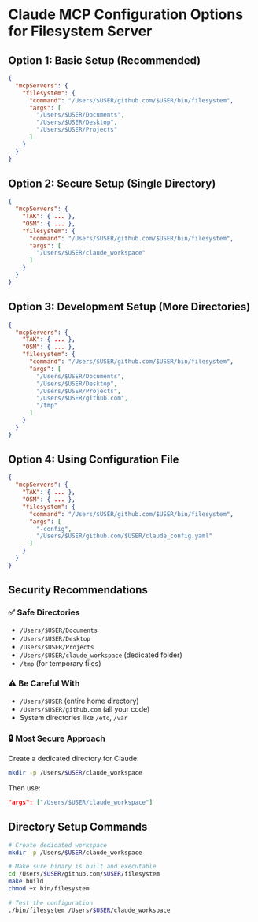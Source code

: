 # Claude MCP Configuration Options for Filesystem Server

## Option 1: Basic Setup (Recommended)
```json
{
  "mcpServers": {
    "filesystem": {
      "command": "/Users/$USER/github.com/$USER/bin/filesystem",
      "args": [
        "/Users/$USER/Documents",
        "/Users/$USER/Desktop", 
        "/Users/$USER/Projects"
      ]
    }
  }
}
```

## Option 2: Secure Setup (Single Directory)
```json
{
  "mcpServers": {
    "TAK": { ... },
    "OSM": { ... },
    "filesystem": {
      "command": "/Users/$USER/github.com/$USER/bin/filesystem",
      "args": [
        "/Users/$USER/claude_workspace"
      ]
    }
  }
}
```

## Option 3: Development Setup (More Directories)
```json
{
  "mcpServers": {
    "TAK": { ... },
    "OSM": { ... },
    "filesystem": {
      "command": "/Users/$USER/github.com/$USER/bin/filesystem",
      "args": [
        "/Users/$USER/Documents",
        "/Users/$USER/Desktop",
        "/Users/$USER/Projects",
        "/Users/$USER/github.com",
        "/tmp"
      ]
    }
  }
}
```

## Option 4: Using Configuration File
```json
{
  "mcpServers": {
    "TAK": { ... },
    "OSM": { ... },
    "filesystem": {
      "command": "/Users/$USER/github.com/$USER/bin/filesystem",
      "args": [
        "-config",
        "/Users/$USER/github.com/$USER/claude_config.yaml"
      ]
    }
  }
}
```

## Security Recommendations

### ✅ Safe Directories
- `/Users/$USER/Documents`
- `/Users/$USER/Desktop`
- `/Users/$USER/Projects`
- `/Users/$USER/claude_workspace` (dedicated folder)
- `/tmp` (for temporary files)

### ⚠️ Be Careful With
- `/Users/$USER` (entire home directory)
- `/Users/$USER/github.com` (all your code)
- System directories like `/etc`, `/var`

### 🔒 Most Secure Approach
Create a dedicated directory for Claude:
```bash
mkdir -p /Users/$USER/claude_workspace
```

Then use:
```json
"args": ["/Users/$USER/claude_workspace"]
```

## Directory Setup Commands

```bash
# Create dedicated workspace
mkdir -p /Users/$USER/claude_workspace

# Make sure binary is built and executable
cd /Users/$USER/github.com/$USER/filesystem
make build
chmod +x bin/filesystem

# Test the configuration
./bin/filesystem /Users/$USER/claude_workspace
``` 
